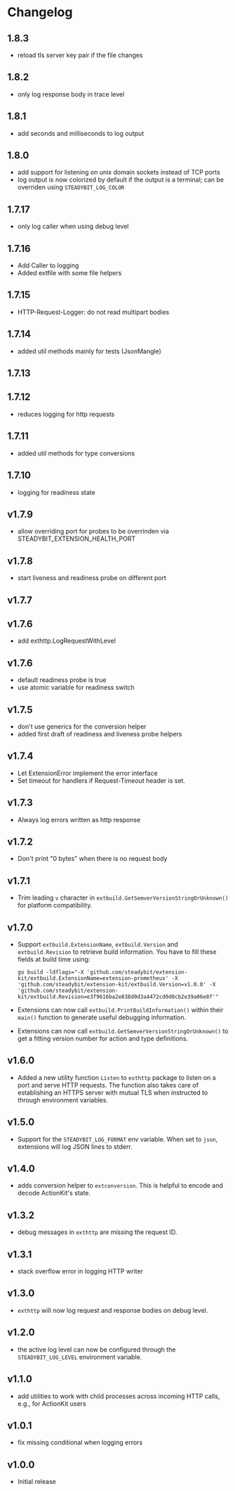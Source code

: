 # Changelog

## 1.8.3

- reload tls server key pair if the file changes

## 1.8.2

- only log response body in trace level

## 1.8.1

- add seconds and milliseconds to log output

## 1.8.0

- add support for listening on unix domain sockets instead of TCP ports
- log output is now colorized by default if the output is a terminal; can be overriden using `STEADYBIT_LOG_COLOR`

## 1.7.17

- only log caller when using debug level

## 1.7.16

- Add Caller to logging
- Added extfile with some file helpers

## 1.7.15

- HTTP-Request-Logger: do not read multipart bodies

## 1.7.14

- added util methods mainly for tests (JsonMangle)

## 1.7.13


## 1.7.12

- reduces logging for http requests

## 1.7.11

- added util methods for type conversions

## 1.7.10

- logging for readiness state

## v1.7.9

- allow overriding port for probes to be overrinden via STEADYBIT_EXTENSION_HEALTH_PORT

## v1.7.8

- start liveness and readiness probe on different port

## v1.7.7

## v1.7.6

- add exthttp.LogRequestWithLevel

## v1.7.6

- default readiness probe is true
- use atomic variable for readiness switch

## v1.7.5

- don't use generics for the conversion helper
- added first draft of readiness and liveness probe helpers

## v1.7.4

- Let ExtensionError implement the error interface
- Set timeout for handlers if Request-Timeout header is set.

## v1.7.3

- Always log errors written as http response

## v1.7.2

- Don't print "0 bytes" when there is no request body

## v1.7.1

- Trim leading `v` character in `extbuild.GetSemverVersionStringOrUnknown()` for platform compatibility.

## v1.7.0

- Support `extbuild.ExtensionName`, `extbuild.Version` and `extbuild.Revision` to retrieve build information. You have to fill these fields at build time using:

     ```
     go build -ldflags="-X 'github.com/steadybit/extension-kit/extbuild.ExtensionName=extension-prometheus' -X 'github.com/steadybit/extension-kit/extbuild.Version=v1.0.0' -X 'github.com/steadybit/extension-kit/extbuild.Revision=e3f9616ba2e838d0d3a4472cd0d0cb2e39a06e8f'"
     ```
- Extensions can now call `extbuild.PrintBuildInformation()` within their `main()` function to generate useful debugging information.
- Extensions can now call `extbuild.GetSemverVersionStringOrUnknown()` to get a fitting version number for action and type definitions.

## v1.6.0

- Added a new utility function `Listen` to `exthttp` package to listen on a port and serve HTTP requests. The function also takes care of establishing an HTTPS
  server with mutual TLS when instructed to through environment variables.

## v1.5.0

- Support for the `STEADYBIT_LOG_FORMAT` env variable. When set to `json`, extensions will log JSON lines to stderr.

## v1.4.0

- adds conversion helper to `extconversion`. This is helpful to encode and decode ActionKit's state.

## v1.3.2

- debug messages in `exthttp` are missing the request ID.

## v1.3.1

- stack overflow error in logging HTTP writer

## v1.3.0

- `exthttp` will now log request and response bodies on debug level.

## v1.2.0

- the active log level can now be configured through the `STEADYBIT_LOG_LEVEL` environment variable.

## v1.1.0

- add utilities to work with child processes across incoming HTTP calls, e.g., for ActionKit users

## v1.0.1

- fix missing conditional when logging errors

## v1.0.0

- Initial release
